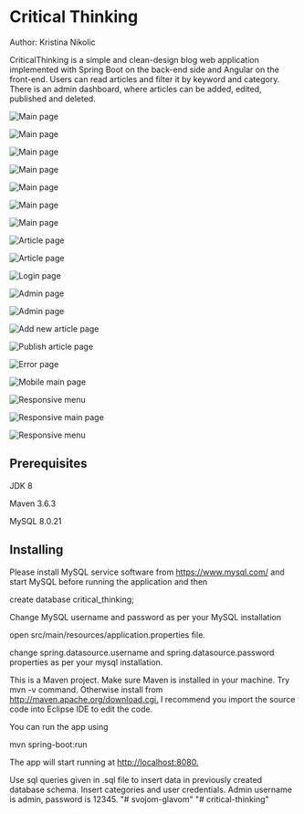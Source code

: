 # Critical Thinking

Author: Kristina Nikolic

CriticalThinking is a simple and clean-design blog web application implemented
with Spring Boot on the back-end side and Angular on the front-end. Users can
read articles and filter it by keyword and category. There is an admin
dashboard, where articles can be added, edited, published and deleted.

![Main page](https://i.imgur.com/WWVajfE.png)

![Main page](https://i.imgur.com/ARNJCK7.png)

![Main page](https://i.imgur.com/MyyOVRB.png)

![Main page](https://i.imgur.com/egLwVwH.png)

![Main page](https://i.imgur.com/YdfU7dz.png)

![Main page](https://i.imgur.com/1slW6ZI.png)

![Main page](https://i.imgur.com/wSi8Auh.png)

![Article page](https://i.imgur.com/HtkvE09.png)

![Article page](https://i.imgur.com/4HJGIPt.png)

![Login page](https://i.imgur.com/7lNGxmd.png)

![Admin page](https://i.imgur.com/FkC2uW9.png)

![Admin page](https://i.imgur.com/FF6pZEw.png)

![Add new article page](https://i.imgur.com/S3odGvd.png)

![Publish article page](https://i.imgur.com/Z2vGdMx.png)

![Error page](https://i.imgur.com/m51Ojun.png)

![Mobile main page](https://i.imgur.com/ShLO5Qi.png)

![Responsive menu](https://i.imgur.com/A7v5vph.png)

![Responsive main page](https://i.imgur.com/3j7MSds.png)

![Responsive menu](https://i.imgur.com/p00PkxU.png)

## Prerequisites

JDK 8

Maven 3.6.3

MySQL 8.0.21

## Installing

Please install MySQL service software from <https://www.mysql.com/> and start
MySQL before running the application and then

create database critical_thinking;

Change MySQL username and password as per your MySQL installation

open src/main/resources/application.properties file.

change spring.datasource.username and spring.datasource.password properties as
per your mysql installation.

This is a Maven project. Make sure Maven is installed in your machine. Try mvn
-v command. Otherwise install from <http://maven.apache.org/download.cgi.> I
recommend you import the source code into Eclipse IDE to edit the code.

You can run the app using

mvn spring-boot:run

The app will start running at <http://localhost:8080.>

Use sql queries given in .sql file to insert data in previously created database
schema. Insert categories and user credentials. Admin username is admin, password is 12345.
"# svojom-glavom" 
"# critical-thinking" 
